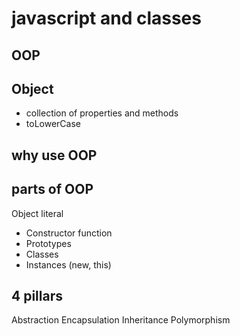 # javascript and classes

## OOP

## Object

-   collection of properties and methods
-   toLowerCase

## why use OOP

## parts of OOP

Object literal

-   Constructor function
-   Prototypes
-   Classes
-   Instances (new, this)

## 4 pillars

Abstraction
Encapsulation
Inheritance
Polymorphism
